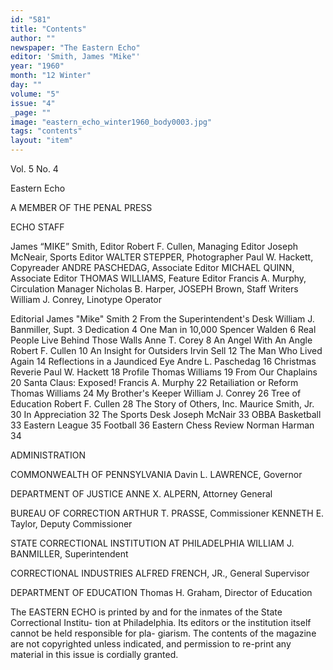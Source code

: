 ```yaml
---
id: "581"
title: "Contents"
author: ""
newspaper: "The Eastern Echo"
editor: 'Smith, James "Mike"'
year: "1960"
month: "12 Winter"
day: ""
volume: "5"
issue: "4"
_page: ""
image: "eastern_echo_winter1960_body0003.jpg"
tags: "contents"
layout: "item"
---
```

Vol. 5   No. 4

Eastern Echo

A MEMBER OF THE PENAL PRESS

ECHO STAFF

James “MIKE” Smith, Editor 
Robert F. Cullen, Managing Editor 
Joseph McNeair, Sports Editor 
WALTER STEPPER, Photographer 
Paul W. Hackett, Copyreader 
ANDRE PASCHEDAG, Associate Editor
MICHAEL QUINN, Associate Editor
THOMAS WILLIAMS, Feature Editor
Francis A. Murphy, Circulation Manager
Nicholas B. Harper, JOSEPH Brown, Staff Writers
William J. Conrey, Linotype Operator

Editorial                                    James "Mike" Smith   2
From the Superintendent's Desk      William J. Banmiller, Supt.   3
Dedication                                                        4
One Man in 10,000                                Spencer Walden   6
Real People Live Behind Those Walls               Anne T. Corey   8
An Angel With An Angle                         Robert F. Cullen  10
An Insight for Outsiders                             Irvin Sell  12
The Man Who Lived Again                                          14
Reflections in a Jaundiced Eye               Andre L. Paschedag  16
Christmas Reverie                               Paul W. Hackett  18
Profile                                         Thomas Williams  19
From Our Chaplains                                               20
Santa Claus: Exposed!                         Francis A. Murphy  22
Retailiation or Reform                          Thomas Williams  24
My Brother's Keeper                           William J. Conrey  26
Tree of Education                              Robert F. Cullen  28
The Story of Others, Inc.                    Maurice Smith, Jr.  30
In Appreciation                                                  32
The Sports Desk                                   Joseph McNair  33
                                                OBBA Basketball  33
                                                 Eastern League  35
                                                       Football  36
Eastern Chess Review                              Norman Harman  34


ADMINISTRATION

COMMONWEALTH OF PENNSYLVANIA 
Davin L. LAWRENCE, Governor 

DEPARTMENT OF JUSTICE
ANNE X. ALPERN, Attorney General

BUREAU OF CORRECTION
ARTHUR T. PRASSE, Commissioner 
KENNETH E. Taylor, Deputy Commissioner

STATE CORRECTIONAL INSTITUTION AT PHILADELPHIA
WILLIAM J. BANMILLER, Superintendent

CORRECTIONAL INDUSTRIES 
ALFRED FRENCH, JR., General Supervisor 

DEPARTMENT OF EDUCATION
Thomas H. Graham, Director of Education

The EASTERN ECHO is printed by and for the inmates of the State Correctional Institu-
tion at Philadelphia. Its editors or the institution itself cannot be held responsible for pla-
giarism. The contents of the magazine are not copyrighted unless indicated, and permission
to re-print any material in this issue is cordially granted.
